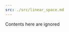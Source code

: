 ```yaml
---
src: ./src/linear_space.md
---
```


<!-- this page will be loaded from './pages/toc.md' -->

Contents here are ignored

